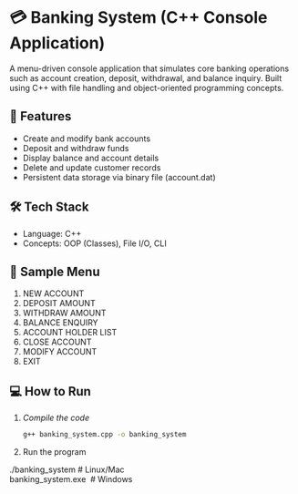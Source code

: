 # 💳 Banking System (C++ Console Application)

A menu-driven console application that simulates core banking operations such as account creation, deposit, withdrawal, and balance inquiry. Built using C++ with file handling and object-oriented programming concepts.

## 🚀 Features
- Create and modify bank accounts
- Deposit and withdraw funds
- Display balance and account details
- Delete and update customer records
- Persistent data storage via binary file (account.dat)

## 🛠 Tech Stack
- Language: C++
- Concepts: OOP (Classes), File I/O, CLI

## 🧪 Sample Menu

1. NEW ACCOUNT
2. DEPOSIT AMOUNT
3. WITHDRAW AMOUNT
4. BALANCE ENQUIRY
5. ACCOUNT HOLDER LIST
6. CLOSE ACCOUNT
7. MODIFY ACCOUNT
8. EXIT



## 💻 How to Run

1. *Compile the code*  
   ```bash
   g++ banking_system.cpp -o banking_system

2. Run the program

./banking_system    # Linux/Mac  
banking_system.exe  # Windows
